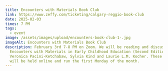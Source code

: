 ```yaml
---
title: Encounters with Materials Book Club
link: https://www.zeffy.com/ticketing/calgary-reggio-book-club
date: 2025-02-03
times: 7 PM
tags:
  - event
image: /assets/images/upload/encounters-book-club-1-.jpg
imageAlt: Encounters with Materials Book Club
description: February 3rd 7-8 PM on Zoom. We will be reading and discussing
  Encounters with Materials in Early Childhood Education (Second Edition) by
  Veronica Pacini-Ketchabaw, Sylvia Kind and Laurie L.M. Kocher. These meetings
  will be held online and run the first Monday of the month.
---
```

